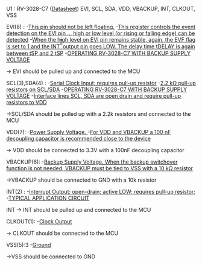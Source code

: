 U1 : RV-3028-C7 ([Datasheet](https://cdn.sparkfun.com/assets/6/8/2/b/3/RV-3028-C7_App-Manual.pdf))
EVI, SCL, SDA, VDD, VBACKUP, INT, CLKOUT, VSS

EVI(8) :
-[This pin should not be left floating.](https://cdn.sparkfun.com/assets/6/8/2/b/3/RV-3028-C7_App-Manual.pdf#page=9)
-[This register controls the event detection on the EVI pin ...  high or low level (or rising or
falling edge) can be detected](https://cdn.sparkfun.com/assets/6/8/2/b/3/RV-3028-C7_App-Manual.pdf#page=26)
-[When the high level on EVI pin remains stable, again, the EVF flag is set to 1 and the INT ̅̅̅̅̅ output pin goes
LOW. The delay time tDELAY is again between tSP and 2 tSP](https://cdn.sparkfun.com/assets/6/8/2/b/3/RV-3028-C7_App-Manual.pdf#page=73)
-[OPERATING RV-3028-C7 WITH BACKUP SUPPLY VOLTAGE](https://cdn.sparkfun.com/assets/6/8/2/b/3/RV-3028-C7_App-Manual.pdf#page=103)

-> EVI should be pulled up and connected to the MCU

SCL(3),SDA(4) :
-[Serial Clock Input; requires pull-up resistor](https://cdn.sparkfun.com/assets/6/8/2/b/3/RV-3028-C7_App-Manual.pdf#page=9)
-[2.2 kΩ pull-up resistors on SCL/SDA](https://cdn.sparkfun.com/assets/6/8/2/b/3/RV-3028-C7_App-Manual.pdf#page=97)
-[OPERATING RV-3028-C7 WITH BACKUP SUPPLY VOLTAGE](https://cdn.sparkfun.com/assets/6/8/2/b/3/RV-3028-C7_App-Manual.pdf#page=103)
-[Interface lines SCL, SDA are open drain and require pull-up resistors to VDD](https://cdn.sparkfun.com/assets/6/8/2/b/3/RV-3028-C7_App-Manual.pdf#page=103)

->SCL/SDA should be pulled up with a 2.2k resistors and connected to the MCU

VDD(7):
-[Power Supply Voltage. ](https://cdn.sparkfun.com/assets/6/8/2/b/3/RV-3028-C7_App-Manual.pdf#page=9)
-[For VDD and VBACKUP a 100 nF decoupling capacitor is recommended close to the device](https://cdn.sparkfun.com/assets/6/8/2/b/3/RV-3028-C7_App-Manual.pdf#page=103)

-> VDD should be connected to 3.3V with a 100nF decoupling capacitor

VBACKUP(6):
-[Backup Supply Voltage. When the backup switchover function is not needed, VBACKUP must be tied
to VSS with a 10 kΩ resistor](https://cdn.sparkfun.com/assets/6/8/2/b/3/RV-3028-C7_App-Manual.pdf#page=9)

->VBACKUP should be connected to GND with a 10k resistor

INT(2) :
-[Interrupt Output; open-drain; active LOW; requires pull-up resistor;](https://cdn.sparkfun.com/assets/6/8/2/b/3/RV-3028-C7_App-Manual.pdf#page=9)
-[TYPICAL APPLICATION CIRCUIT](https://cdn.sparkfun.com/assets/6/8/2/b/3/RV-3028-C7_App-Manual.pdf#page=103)

INT -> INT should be pulled up and connected to the MCU

CLKOUT(1):
-[Clock Output](https://cdn.sparkfun.com/assets/6/8/2/b/3/RV-3028-C7_App-Manual.pdf#page=9)

-> CLKOUT should be connected to the MCU

VSS(5):3
-[Ground](https://cdn.sparkfun.com/assets/6/8/2/b/3/RV-3028-C7_App-Manual.pdf#page=9)

->VSS should be connected to GND


